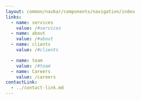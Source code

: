 ```yaml
---
layout: common/navbar/components/navigation/index
links:
  - name: services
    value: /#services
  - name: about
    value: /#about
  - name: clients
    value: /#clients

  - name: team
    value: /#team
  - name: Careers
    value: /careers
contactLink:
  - ../contact-link.md
---
```

